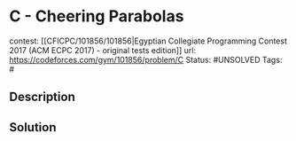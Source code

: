 # C - Cheering Parabolas

contest: [[CFICPC/101856/101856|Egyptian Collegiate Programming Contest 2017 (ACM ECPC 2017) - original tests edition]]
url: https://codeforces.com/gym/101856/problem/C
Status: #UNSOLVED
Tags: #

## Description

## Solution


